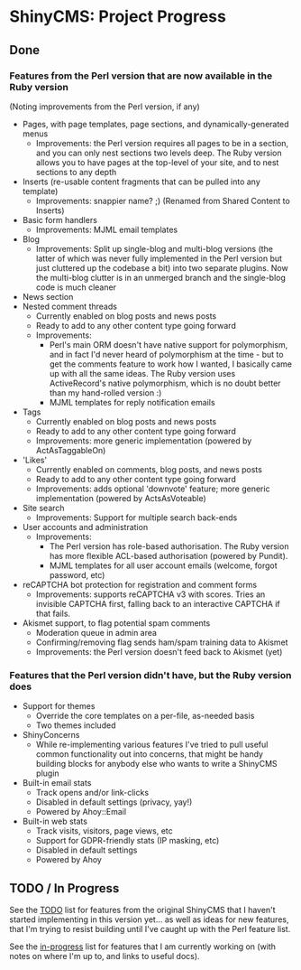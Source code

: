 # ShinyCMS: Project Progress

## Done

### Features from the Perl version that are now available in the Ruby version

(Noting improvements from the Perl version, if any)

* Pages, with page templates, page sections, and dynamically-generated menus
  * Improvements: the Perl version requires all pages to be in a section, and
    you can only nest sections two levels deep. The Ruby version allows you to
    have pages at the top-level of your site, and to nest sections to any depth
* Inserts (re-usable content fragments that can be pulled into any template)
  * Improvements: snappier name? ;) (Renamed from Shared Content to Inserts)
* Basic form handlers
  * Improvements: MJML email templates
* Blog
  * Improvements: Split up single-blog and multi-blog versions (the latter of
    which was never fully implemented in the Perl version but just cluttered
    up the codebase a bit) into two separate plugins. Now the multi-blog
    clutter is in an unmerged branch and the single-blog code is much cleaner
* News section
* Nested comment threads
  * Currently enabled on blog posts and news posts
  * Ready to add to any other content type going forward
  * Improvements:
    * Perl's main ORM doesn't have native support for polymorphism,
      and in fact I'd never heard of polymorphism at the time - but to get the
      comments feature to work how I wanted, I basically came up with all the
      same ideas. The Ruby version uses ActiveRecord's native polymorphism,
      which is no doubt better than my hand-rolled version :)
    * MJML templates for reply notification emails
* Tags
  * Currently enabled on blog posts and news posts
  * Ready to add to any other content type going forward
  * Improvements: more generic implementation (powered by ActAsTaggableOn)
* 'Likes'
  * Currently enabled on comments, blog posts, and news posts
  * Ready to add to any other content type going forward
  * Improvements: adds optional 'downvote' feature; more generic implementation
    (powered by ActsAsVoteable)
* Site search
  * Improvements: Support for multiple search back-ends
* User accounts and administration
  * Improvements:
    * The Perl version has role-based authorisation. The Ruby version has
      more flexible ACL-based authorisation (powered by Pundit).
    * MJML templates for all user account emails (welcome, forgot password, etc)
* reCAPTCHA bot protection for registration and comment forms
  * Improvements: supports reCAPTCHA v3 with scores. Tries an invisible
    CAPTCHA first, falling back to an interactive CAPTCHA if that fails.
* Akismet support, to flag potential spam comments
  * Moderation queue in admin area
  * Confirming/removing flag sends ham/spam training data to Akismet
  * Improvements: the Perl version doesn't feed back to Akismet (yet)

### Features that the Perl version didn't have, but the Ruby version does

* Support for themes
  * Override the core templates on a per-file, as-needed basis
  * Two themes included
* ShinyConcerns
  * While re-implementing various features I've tried to pull useful common
    functionality out into concerns, that might be handy building blocks for
    anybody else who wants to write a ShinyCMS plugin
* Built-in email stats
  * Track opens and/or link-clicks
  * Disabled in default settings (privacy, yay!)
  * Powered by Ahoy::Email
* Built-in web stats
  * Track visits, visitors, page views, etc
  * Support for GDPR-friendly stats (IP masking, etc)
  * Disabled in default settings
  * Powered by Ahoy


## TODO / In Progress

See the [TODO](TODO.md) list for features from the original ShinyCMS that I haven't started implementing
in this version yet... as well as ideas for new features, that I'm trying to resist building until I've
caught up with the Perl feature list.

See the [in-progress](in-progress.md) list for features that I am currently working on
(with notes on where I'm up to, and links to useful docs).
